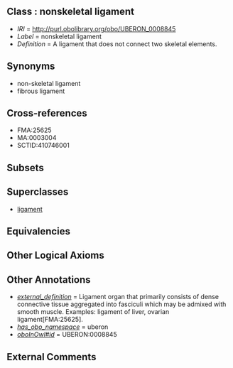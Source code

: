 
## Class : nonskeletal ligament

 * *IRI* = http://purl.obolibrary.org/obo/UBERON_0008845
 * *Label* = nonskeletal ligament
 * *Definition* = A ligament that does not connect two skeletal elements.

## Synonyms

 * non-skeletal ligament
 * fibrous ligament

## Cross-references

 * FMA:25625
 * MA:0003004
 * SCTID:410746001

## Subsets


## Superclasses

 * [ligament](../../UBERON/11/UBERON_0000211.md)

## Equivalencies


## Other Logical Axioms


## Other Annotations

 * *[external_definition](../../UBPROP/01/UBPROP_0000001.md)* = Ligament organ that primarily consists of dense connective tissue aggregated into fasciculi which may be admixed with smooth muscle. Examples: ligament of liver, ovarian ligament[FMA:25625].
 * *[has_obo_namespace](../../ce/oboInOwl#hasOBONamespace.md)* = uberon
 * *[oboInOwl#id](../../id/oboInOwl#id.md)* = UBERON:0008845

## External Comments

